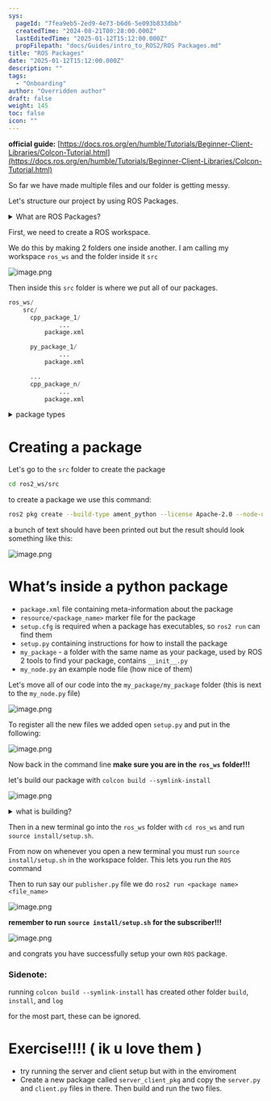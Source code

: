 ```yaml
---
sys:
  pageId: "7fea9eb5-2ed9-4e73-b6d6-5e093b833dbb"
  createdTime: "2024-08-21T00:28:00.000Z"
  lastEditedTime: "2025-01-12T15:12:00.000Z"
  propFilepath: "docs/Guides/intro_to_ROS2/ROS Packages.md"
title: "ROS Packages"
date: "2025-01-12T15:12:00.000Z"
description: ""
tags:
  - "Onboarding"
author: "Overridden author"
draft: false
weight: 145
toc: false
icon: ""
---
```


**official guide:** [https://docs.ros.org/en/humble/Tutorials/Beginner-Client-Libraries/Colcon-Tutorial.html](https://docs.ros.org/en/humble/Tutorials/Beginner-Client-Libraries/Colcon-Tutorial.html)

So far we have made multiple files and our folder is getting messy.

Let's structure our project by using ROS Packages.

<details>

<summary>What are ROS Packages?</summary>

ROS Packages are, as the name implies, packages of code that are highly sharable between ROS developers.

They consist of a folder, `package.xml` file, and source code

```python
      cpp_package_1/
		      ... imagine much code files here ..
          package.xml
```

</details>

First, we need to create a ROS workspace.

We do this by making 2 folders one inside another. I am calling my workspace `ros_ws` and the folder inside it `src`

![image.png](https://prod-files-secure.s3.us-west-2.amazonaws.com/d518164a-d88e-44d1-a4ee-3adb3bd8bce0/70706947-fd18-4537-a67b-e12946812d31/image.png?X-Amz-Algorithm=AWS4-HMAC-SHA256&X-Amz-Content-Sha256=UNSIGNED-PAYLOAD&X-Amz-Credential=ASIAZI2LB466QJNYRQTA%2F20250616%2Fus-west-2%2Fs3%2Faws4_request&X-Amz-Date=20250616T132633Z&X-Amz-Expires=3600&X-Amz-Security-Token=IQoJb3JpZ2luX2VjEHUaCXVzLXdlc3QtMiJIMEYCIQC4mPTEiUlOgzQKat%2BYiO%2F4Rcyhthp3PP4azM8HxgxPQQIhAO5U%2BzjdOZixCXuIpX58tDp3p82hMkJQvrIYPyt7drpmKv8DCF4QABoMNjM3NDIzMTgzODA1IgyvTbqrrGFJ8RXrSn4q3AP%2FvqB9jO3HEL2WOoq5GmPIQteAAXpaHsMndlGeqy7cgbkU9PE0hN3p%2BB78YSyhe3kw2RS1qB%2B92LyFdhkFRd8NmyOd8eMdw9QxPN9Di5HN1JBWebktc8%2BaZ%2BDhMgNetk%2B5DfOc4Xog1a7BpWCjCisIXlKNhIdXOSTyw53lR594W3RmVZv%2BWDDaTwgc6uFDVq85P16z2f0RVSg%2BbBcXtG6vv6w%2Ba75Vr53aI8zCbf1xUvKRyy474%2FnCjvoTZpYS6LL2MyGBvSM2EEfN1b6yIzP6xAcmxktYdfRnK7NYLjCf5CSPV9NKVCDEaonSvwvtNt9hXG5tdFi85zIQoAuF2kqhUIAmldCQC0oXc79tIQLIaAUfdv02ZDO8x%2FhE8okRKWXtR3wj8gEDIfYpmCuW4zN%2B8FmRatJDvR5DJ7OtF1%2BAEA3CpRczLr9dtxeivJgwusHOEncG%2BT8OsZsxwAXIPWiYB09bTyxCHjdTYbzJHKn6624V58Gz59Zq2xOD9oEQcS%2BezxkLm0B9O94W2%2BEuh1TKYeWDsc1%2FdLbqqH9%2ByN2dc6EWjS7XInBRSouAf3AGDJMJMxKuZK8KFrtMVnr383kvCd6B67TCFJSh7FcM5IGApH7jNdx18CkiEI45eTCHm8DCBjqkAbl%2BaYAJIrjf%2B6FaCycHXTXZ7bGxVVJhT8kcALYaujjs4nvFV0lIzBAVjyacWc6%2Fq0rVErLDYtRfuZeIEJTYm9LSDCAgw%2B9H5v0W0IM1FXCDrRXnbPbC12x5W7DFDhby0urM44WiZ0V6UxlE4rLCqYWjdp%2BgDPLg7zKqY5xU1nFsD6V86%2FxesFE5IYv6oHstQBLwCilKdGZYcGDNib1Dd%2FebDcUC&X-Amz-Signature=eae0f79fd59266f15800d7a0443e16077f59b5fc0648e6e99d305861889df377&X-Amz-SignedHeaders=host&x-amz-checksum-mode=ENABLED&x-id=GetObject)

Then inside this `src` folder is where we put all of our packages.

```python
ros_ws/
    src/
      cpp_package_1/
		      ...
          package.xml

      py_package_1/
		      ...
          package.xml

      ...
      cpp_package_n/
		      ...
          package.xml

```

<details>

<summary>package types</summary>

packages can be either `C++` or python.

the intern file structure is different for each but for this guide we will stick to creating python packages

</details>

# Creating a package

Let's go to the `src` folder to create the package

```bash
cd ros2_ws/src
```

to create a package we use this command:

```bash
ros2 pkg create --build-type ament_python --license Apache-2.0 --node-name my_node my_package
```

a bunch of text should have been printed out but the result should look something like this:

![image.png](https://prod-files-secure.s3.us-west-2.amazonaws.com/d518164a-d88e-44d1-a4ee-3adb3bd8bce0/e6cf1e3f-8512-4a3e-b131-079f800bf3e8/image.png?X-Amz-Algorithm=AWS4-HMAC-SHA256&X-Amz-Content-Sha256=UNSIGNED-PAYLOAD&X-Amz-Credential=ASIAZI2LB466QJNYRQTA%2F20250616%2Fus-west-2%2Fs3%2Faws4_request&X-Amz-Date=20250616T132633Z&X-Amz-Expires=3600&X-Amz-Security-Token=IQoJb3JpZ2luX2VjEHUaCXVzLXdlc3QtMiJIMEYCIQC4mPTEiUlOgzQKat%2BYiO%2F4Rcyhthp3PP4azM8HxgxPQQIhAO5U%2BzjdOZixCXuIpX58tDp3p82hMkJQvrIYPyt7drpmKv8DCF4QABoMNjM3NDIzMTgzODA1IgyvTbqrrGFJ8RXrSn4q3AP%2FvqB9jO3HEL2WOoq5GmPIQteAAXpaHsMndlGeqy7cgbkU9PE0hN3p%2BB78YSyhe3kw2RS1qB%2B92LyFdhkFRd8NmyOd8eMdw9QxPN9Di5HN1JBWebktc8%2BaZ%2BDhMgNetk%2B5DfOc4Xog1a7BpWCjCisIXlKNhIdXOSTyw53lR594W3RmVZv%2BWDDaTwgc6uFDVq85P16z2f0RVSg%2BbBcXtG6vv6w%2Ba75Vr53aI8zCbf1xUvKRyy474%2FnCjvoTZpYS6LL2MyGBvSM2EEfN1b6yIzP6xAcmxktYdfRnK7NYLjCf5CSPV9NKVCDEaonSvwvtNt9hXG5tdFi85zIQoAuF2kqhUIAmldCQC0oXc79tIQLIaAUfdv02ZDO8x%2FhE8okRKWXtR3wj8gEDIfYpmCuW4zN%2B8FmRatJDvR5DJ7OtF1%2BAEA3CpRczLr9dtxeivJgwusHOEncG%2BT8OsZsxwAXIPWiYB09bTyxCHjdTYbzJHKn6624V58Gz59Zq2xOD9oEQcS%2BezxkLm0B9O94W2%2BEuh1TKYeWDsc1%2FdLbqqH9%2ByN2dc6EWjS7XInBRSouAf3AGDJMJMxKuZK8KFrtMVnr383kvCd6B67TCFJSh7FcM5IGApH7jNdx18CkiEI45eTCHm8DCBjqkAbl%2BaYAJIrjf%2B6FaCycHXTXZ7bGxVVJhT8kcALYaujjs4nvFV0lIzBAVjyacWc6%2Fq0rVErLDYtRfuZeIEJTYm9LSDCAgw%2B9H5v0W0IM1FXCDrRXnbPbC12x5W7DFDhby0urM44WiZ0V6UxlE4rLCqYWjdp%2BgDPLg7zKqY5xU1nFsD6V86%2FxesFE5IYv6oHstQBLwCilKdGZYcGDNib1Dd%2FebDcUC&X-Amz-Signature=ea6d9b2c42a0ae7a9a70bfe25d94c2bd2569c9692fec71c0b4f00b1b7d211775&X-Amz-SignedHeaders=host&x-amz-checksum-mode=ENABLED&x-id=GetObject)

# What’s inside a python package

- `package.xml` file containing meta-information about the package
- `resource/<package_name>` marker file for the package
- `setup.cfg` is required when a package has executables, so `ros2 run` can find them
- `setup.py` containing instructions for how to install the package
- `my_package` - a folder with the same name as your package, used by ROS 2 tools to find your package, contains `__init__.py`
- `my_node.py` an example node file (how nice of them)

Let's move all of our code into the `my_package/my_package` folder (this is next to the `my_node.py` file)

![image.png](https://prod-files-secure.s3.us-west-2.amazonaws.com/d518164a-d88e-44d1-a4ee-3adb3bd8bce0/9ce58f11-0da9-4d3e-b86d-506a9685d378/image.png?X-Amz-Algorithm=AWS4-HMAC-SHA256&X-Amz-Content-Sha256=UNSIGNED-PAYLOAD&X-Amz-Credential=ASIAZI2LB466QJNYRQTA%2F20250616%2Fus-west-2%2Fs3%2Faws4_request&X-Amz-Date=20250616T132633Z&X-Amz-Expires=3600&X-Amz-Security-Token=IQoJb3JpZ2luX2VjEHUaCXVzLXdlc3QtMiJIMEYCIQC4mPTEiUlOgzQKat%2BYiO%2F4Rcyhthp3PP4azM8HxgxPQQIhAO5U%2BzjdOZixCXuIpX58tDp3p82hMkJQvrIYPyt7drpmKv8DCF4QABoMNjM3NDIzMTgzODA1IgyvTbqrrGFJ8RXrSn4q3AP%2FvqB9jO3HEL2WOoq5GmPIQteAAXpaHsMndlGeqy7cgbkU9PE0hN3p%2BB78YSyhe3kw2RS1qB%2B92LyFdhkFRd8NmyOd8eMdw9QxPN9Di5HN1JBWebktc8%2BaZ%2BDhMgNetk%2B5DfOc4Xog1a7BpWCjCisIXlKNhIdXOSTyw53lR594W3RmVZv%2BWDDaTwgc6uFDVq85P16z2f0RVSg%2BbBcXtG6vv6w%2Ba75Vr53aI8zCbf1xUvKRyy474%2FnCjvoTZpYS6LL2MyGBvSM2EEfN1b6yIzP6xAcmxktYdfRnK7NYLjCf5CSPV9NKVCDEaonSvwvtNt9hXG5tdFi85zIQoAuF2kqhUIAmldCQC0oXc79tIQLIaAUfdv02ZDO8x%2FhE8okRKWXtR3wj8gEDIfYpmCuW4zN%2B8FmRatJDvR5DJ7OtF1%2BAEA3CpRczLr9dtxeivJgwusHOEncG%2BT8OsZsxwAXIPWiYB09bTyxCHjdTYbzJHKn6624V58Gz59Zq2xOD9oEQcS%2BezxkLm0B9O94W2%2BEuh1TKYeWDsc1%2FdLbqqH9%2ByN2dc6EWjS7XInBRSouAf3AGDJMJMxKuZK8KFrtMVnr383kvCd6B67TCFJSh7FcM5IGApH7jNdx18CkiEI45eTCHm8DCBjqkAbl%2BaYAJIrjf%2B6FaCycHXTXZ7bGxVVJhT8kcALYaujjs4nvFV0lIzBAVjyacWc6%2Fq0rVErLDYtRfuZeIEJTYm9LSDCAgw%2B9H5v0W0IM1FXCDrRXnbPbC12x5W7DFDhby0urM44WiZ0V6UxlE4rLCqYWjdp%2BgDPLg7zKqY5xU1nFsD6V86%2FxesFE5IYv6oHstQBLwCilKdGZYcGDNib1Dd%2FebDcUC&X-Amz-Signature=8f74b65936f3e67efd84f95dae9f14c3acc01fe82ff444602d5fb93aa9aefba6&X-Amz-SignedHeaders=host&x-amz-checksum-mode=ENABLED&x-id=GetObject)

To register all the new files we added open `setup.py` and put in the following:

![image.png](https://prod-files-secure.s3.us-west-2.amazonaws.com/d518164a-d88e-44d1-a4ee-3adb3bd8bce0/1cd7c262-4cae-4496-9d75-c178537d24a2/image.png?X-Amz-Algorithm=AWS4-HMAC-SHA256&X-Amz-Content-Sha256=UNSIGNED-PAYLOAD&X-Amz-Credential=ASIAZI2LB466QJNYRQTA%2F20250616%2Fus-west-2%2Fs3%2Faws4_request&X-Amz-Date=20250616T132633Z&X-Amz-Expires=3600&X-Amz-Security-Token=IQoJb3JpZ2luX2VjEHUaCXVzLXdlc3QtMiJIMEYCIQC4mPTEiUlOgzQKat%2BYiO%2F4Rcyhthp3PP4azM8HxgxPQQIhAO5U%2BzjdOZixCXuIpX58tDp3p82hMkJQvrIYPyt7drpmKv8DCF4QABoMNjM3NDIzMTgzODA1IgyvTbqrrGFJ8RXrSn4q3AP%2FvqB9jO3HEL2WOoq5GmPIQteAAXpaHsMndlGeqy7cgbkU9PE0hN3p%2BB78YSyhe3kw2RS1qB%2B92LyFdhkFRd8NmyOd8eMdw9QxPN9Di5HN1JBWebktc8%2BaZ%2BDhMgNetk%2B5DfOc4Xog1a7BpWCjCisIXlKNhIdXOSTyw53lR594W3RmVZv%2BWDDaTwgc6uFDVq85P16z2f0RVSg%2BbBcXtG6vv6w%2Ba75Vr53aI8zCbf1xUvKRyy474%2FnCjvoTZpYS6LL2MyGBvSM2EEfN1b6yIzP6xAcmxktYdfRnK7NYLjCf5CSPV9NKVCDEaonSvwvtNt9hXG5tdFi85zIQoAuF2kqhUIAmldCQC0oXc79tIQLIaAUfdv02ZDO8x%2FhE8okRKWXtR3wj8gEDIfYpmCuW4zN%2B8FmRatJDvR5DJ7OtF1%2BAEA3CpRczLr9dtxeivJgwusHOEncG%2BT8OsZsxwAXIPWiYB09bTyxCHjdTYbzJHKn6624V58Gz59Zq2xOD9oEQcS%2BezxkLm0B9O94W2%2BEuh1TKYeWDsc1%2FdLbqqH9%2ByN2dc6EWjS7XInBRSouAf3AGDJMJMxKuZK8KFrtMVnr383kvCd6B67TCFJSh7FcM5IGApH7jNdx18CkiEI45eTCHm8DCBjqkAbl%2BaYAJIrjf%2B6FaCycHXTXZ7bGxVVJhT8kcALYaujjs4nvFV0lIzBAVjyacWc6%2Fq0rVErLDYtRfuZeIEJTYm9LSDCAgw%2B9H5v0W0IM1FXCDrRXnbPbC12x5W7DFDhby0urM44WiZ0V6UxlE4rLCqYWjdp%2BgDPLg7zKqY5xU1nFsD6V86%2FxesFE5IYv6oHstQBLwCilKdGZYcGDNib1Dd%2FebDcUC&X-Amz-Signature=1e1738a82e1edf49f1226100f7b54c576f010f7a3ebab47d501660c5b0cb867b&X-Amz-SignedHeaders=host&x-amz-checksum-mode=ENABLED&x-id=GetObject)

Now back in the command line **make sure you are in the** **`ros_ws`** **folder!!!**

let's build our package with `colcon build --symlink-install`

![image.png](https://prod-files-secure.s3.us-west-2.amazonaws.com/d518164a-d88e-44d1-a4ee-3adb3bd8bce0/2f2a0d27-b173-48fd-b189-5f5c0ce65619/image.png?X-Amz-Algorithm=AWS4-HMAC-SHA256&X-Amz-Content-Sha256=UNSIGNED-PAYLOAD&X-Amz-Credential=ASIAZI2LB466QJNYRQTA%2F20250616%2Fus-west-2%2Fs3%2Faws4_request&X-Amz-Date=20250616T132633Z&X-Amz-Expires=3600&X-Amz-Security-Token=IQoJb3JpZ2luX2VjEHUaCXVzLXdlc3QtMiJIMEYCIQC4mPTEiUlOgzQKat%2BYiO%2F4Rcyhthp3PP4azM8HxgxPQQIhAO5U%2BzjdOZixCXuIpX58tDp3p82hMkJQvrIYPyt7drpmKv8DCF4QABoMNjM3NDIzMTgzODA1IgyvTbqrrGFJ8RXrSn4q3AP%2FvqB9jO3HEL2WOoq5GmPIQteAAXpaHsMndlGeqy7cgbkU9PE0hN3p%2BB78YSyhe3kw2RS1qB%2B92LyFdhkFRd8NmyOd8eMdw9QxPN9Di5HN1JBWebktc8%2BaZ%2BDhMgNetk%2B5DfOc4Xog1a7BpWCjCisIXlKNhIdXOSTyw53lR594W3RmVZv%2BWDDaTwgc6uFDVq85P16z2f0RVSg%2BbBcXtG6vv6w%2Ba75Vr53aI8zCbf1xUvKRyy474%2FnCjvoTZpYS6LL2MyGBvSM2EEfN1b6yIzP6xAcmxktYdfRnK7NYLjCf5CSPV9NKVCDEaonSvwvtNt9hXG5tdFi85zIQoAuF2kqhUIAmldCQC0oXc79tIQLIaAUfdv02ZDO8x%2FhE8okRKWXtR3wj8gEDIfYpmCuW4zN%2B8FmRatJDvR5DJ7OtF1%2BAEA3CpRczLr9dtxeivJgwusHOEncG%2BT8OsZsxwAXIPWiYB09bTyxCHjdTYbzJHKn6624V58Gz59Zq2xOD9oEQcS%2BezxkLm0B9O94W2%2BEuh1TKYeWDsc1%2FdLbqqH9%2ByN2dc6EWjS7XInBRSouAf3AGDJMJMxKuZK8KFrtMVnr383kvCd6B67TCFJSh7FcM5IGApH7jNdx18CkiEI45eTCHm8DCBjqkAbl%2BaYAJIrjf%2B6FaCycHXTXZ7bGxVVJhT8kcALYaujjs4nvFV0lIzBAVjyacWc6%2Fq0rVErLDYtRfuZeIEJTYm9LSDCAgw%2B9H5v0W0IM1FXCDrRXnbPbC12x5W7DFDhby0urM44WiZ0V6UxlE4rLCqYWjdp%2BgDPLg7zKqY5xU1nFsD6V86%2FxesFE5IYv6oHstQBLwCilKdGZYcGDNib1Dd%2FebDcUC&X-Amz-Signature=ce634152b26c88840bd24956df9ca57c4b517393d60ae37f8061ecaa3aff8304&X-Amz-SignedHeaders=host&x-amz-checksum-mode=ENABLED&x-id=GetObject)

<details>

<summary>what is building?</summary>

if you are a CS major at Rose-Hulman you will learn the answer to this in CSSE132

but TLDR; is it combines all the code files into one program that can be run easily 

</details>

Then in a new terminal go into the `ros_ws` folder with `cd ros_ws` and run `source install/setup.sh`. 

From now on whenever you open a new terminal you must run `source install/setup.sh` in the workspace folder. This lets you run the `ROS` command

Then to run say our `publisher.py` file we do `ros2 run <package name> <file_name>`

![image.png](https://prod-files-secure.s3.us-west-2.amazonaws.com/d518164a-d88e-44d1-a4ee-3adb3bd8bce0/4f4b1219-3a44-4632-aa0a-ce3471699f59/image.png?X-Amz-Algorithm=AWS4-HMAC-SHA256&X-Amz-Content-Sha256=UNSIGNED-PAYLOAD&X-Amz-Credential=ASIAZI2LB466QJNYRQTA%2F20250616%2Fus-west-2%2Fs3%2Faws4_request&X-Amz-Date=20250616T132633Z&X-Amz-Expires=3600&X-Amz-Security-Token=IQoJb3JpZ2luX2VjEHUaCXVzLXdlc3QtMiJIMEYCIQC4mPTEiUlOgzQKat%2BYiO%2F4Rcyhthp3PP4azM8HxgxPQQIhAO5U%2BzjdOZixCXuIpX58tDp3p82hMkJQvrIYPyt7drpmKv8DCF4QABoMNjM3NDIzMTgzODA1IgyvTbqrrGFJ8RXrSn4q3AP%2FvqB9jO3HEL2WOoq5GmPIQteAAXpaHsMndlGeqy7cgbkU9PE0hN3p%2BB78YSyhe3kw2RS1qB%2B92LyFdhkFRd8NmyOd8eMdw9QxPN9Di5HN1JBWebktc8%2BaZ%2BDhMgNetk%2B5DfOc4Xog1a7BpWCjCisIXlKNhIdXOSTyw53lR594W3RmVZv%2BWDDaTwgc6uFDVq85P16z2f0RVSg%2BbBcXtG6vv6w%2Ba75Vr53aI8zCbf1xUvKRyy474%2FnCjvoTZpYS6LL2MyGBvSM2EEfN1b6yIzP6xAcmxktYdfRnK7NYLjCf5CSPV9NKVCDEaonSvwvtNt9hXG5tdFi85zIQoAuF2kqhUIAmldCQC0oXc79tIQLIaAUfdv02ZDO8x%2FhE8okRKWXtR3wj8gEDIfYpmCuW4zN%2B8FmRatJDvR5DJ7OtF1%2BAEA3CpRczLr9dtxeivJgwusHOEncG%2BT8OsZsxwAXIPWiYB09bTyxCHjdTYbzJHKn6624V58Gz59Zq2xOD9oEQcS%2BezxkLm0B9O94W2%2BEuh1TKYeWDsc1%2FdLbqqH9%2ByN2dc6EWjS7XInBRSouAf3AGDJMJMxKuZK8KFrtMVnr383kvCd6B67TCFJSh7FcM5IGApH7jNdx18CkiEI45eTCHm8DCBjqkAbl%2BaYAJIrjf%2B6FaCycHXTXZ7bGxVVJhT8kcALYaujjs4nvFV0lIzBAVjyacWc6%2Fq0rVErLDYtRfuZeIEJTYm9LSDCAgw%2B9H5v0W0IM1FXCDrRXnbPbC12x5W7DFDhby0urM44WiZ0V6UxlE4rLCqYWjdp%2BgDPLg7zKqY5xU1nFsD6V86%2FxesFE5IYv6oHstQBLwCilKdGZYcGDNib1Dd%2FebDcUC&X-Amz-Signature=b32cea9df17c1cc88ecba975b863b5d1bc491e092ea42611dffc0a3b3f6e3230&X-Amz-SignedHeaders=host&x-amz-checksum-mode=ENABLED&x-id=GetObject)

**remember to run** **`source install/setup.sh`** **for the subscriber!!!**

![image.png](https://prod-files-secure.s3.us-west-2.amazonaws.com/d518164a-d88e-44d1-a4ee-3adb3bd8bce0/02121119-dad4-49ec-8356-c956108b4243/image.png?X-Amz-Algorithm=AWS4-HMAC-SHA256&X-Amz-Content-Sha256=UNSIGNED-PAYLOAD&X-Amz-Credential=ASIAZI2LB466QJNYRQTA%2F20250616%2Fus-west-2%2Fs3%2Faws4_request&X-Amz-Date=20250616T132633Z&X-Amz-Expires=3600&X-Amz-Security-Token=IQoJb3JpZ2luX2VjEHUaCXVzLXdlc3QtMiJIMEYCIQC4mPTEiUlOgzQKat%2BYiO%2F4Rcyhthp3PP4azM8HxgxPQQIhAO5U%2BzjdOZixCXuIpX58tDp3p82hMkJQvrIYPyt7drpmKv8DCF4QABoMNjM3NDIzMTgzODA1IgyvTbqrrGFJ8RXrSn4q3AP%2FvqB9jO3HEL2WOoq5GmPIQteAAXpaHsMndlGeqy7cgbkU9PE0hN3p%2BB78YSyhe3kw2RS1qB%2B92LyFdhkFRd8NmyOd8eMdw9QxPN9Di5HN1JBWebktc8%2BaZ%2BDhMgNetk%2B5DfOc4Xog1a7BpWCjCisIXlKNhIdXOSTyw53lR594W3RmVZv%2BWDDaTwgc6uFDVq85P16z2f0RVSg%2BbBcXtG6vv6w%2Ba75Vr53aI8zCbf1xUvKRyy474%2FnCjvoTZpYS6LL2MyGBvSM2EEfN1b6yIzP6xAcmxktYdfRnK7NYLjCf5CSPV9NKVCDEaonSvwvtNt9hXG5tdFi85zIQoAuF2kqhUIAmldCQC0oXc79tIQLIaAUfdv02ZDO8x%2FhE8okRKWXtR3wj8gEDIfYpmCuW4zN%2B8FmRatJDvR5DJ7OtF1%2BAEA3CpRczLr9dtxeivJgwusHOEncG%2BT8OsZsxwAXIPWiYB09bTyxCHjdTYbzJHKn6624V58Gz59Zq2xOD9oEQcS%2BezxkLm0B9O94W2%2BEuh1TKYeWDsc1%2FdLbqqH9%2ByN2dc6EWjS7XInBRSouAf3AGDJMJMxKuZK8KFrtMVnr383kvCd6B67TCFJSh7FcM5IGApH7jNdx18CkiEI45eTCHm8DCBjqkAbl%2BaYAJIrjf%2B6FaCycHXTXZ7bGxVVJhT8kcALYaujjs4nvFV0lIzBAVjyacWc6%2Fq0rVErLDYtRfuZeIEJTYm9LSDCAgw%2B9H5v0W0IM1FXCDrRXnbPbC12x5W7DFDhby0urM44WiZ0V6UxlE4rLCqYWjdp%2BgDPLg7zKqY5xU1nFsD6V86%2FxesFE5IYv6oHstQBLwCilKdGZYcGDNib1Dd%2FebDcUC&X-Amz-Signature=00a84a1add1e806a768154a85019c5ecfd83733771b8477bbf3c7675ad4ee74f&X-Amz-SignedHeaders=host&x-amz-checksum-mode=ENABLED&x-id=GetObject)

and congrats you have successfully setup your own `ROS` package.

### Sidenote:

running `colcon build --symlink-install` has created other folder `build`, `install`, and `log`

for the most part, these can be ignored.

# Exercise!!!! ( ik u love them )

- try running the server and client setup but with in the enviroment
- Create a new package called `server_client_pkg` and copy the `server.py` and `client.py` files in there. Then build and run the two files.
